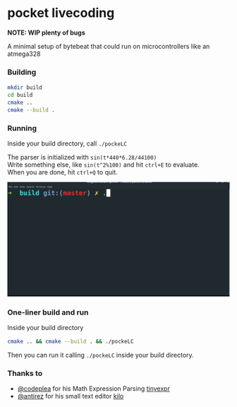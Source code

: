 # pocket livecoding

**NOTE: WIP plenty of bugs**

A minimal setup of bytebeat that could run on microcontrollers like an atmega328

### Building

```bash
mkdir build
cd build
cmake ..
cmake --build .
```

### Running
Inside your build directory, call `./pockeLC`

The parser is initialized with `sin(t*440*6.28/44100)`  
Write something else, like `sin(t^2%100)` and hit `ctrl+E` to evaluate.  
When you are done, hit `ctrl+Q` to quit.

![demo](demo.gif)

### One-liner build and run

Inside your build directory

```bash
cmake .. && cmake --build . && ./pockeLC
```

Then you can run it calling `./pockeLC` inside your build directory.


### Thanks to
  * [@codeplea](https://github.com/codeplea) for his Math Expression Parsing [tinyexpr](https://github.com/codeplea/tinyexpr)
  * [@antirez](https://github.com/antirez) for his small text editor [kilo](https://github.com/antirez/kilo)
